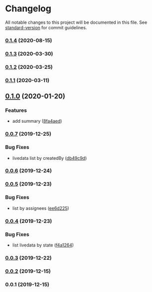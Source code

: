 # Changelog

All notable changes to this project will be documented in this file. See [standard-version](https://github.com/conventional-changelog/standard-version) for commit guidelines.

### [0.1.4](https://github.com/36node/catcm-livedata-core-sdk/compare/v0.1.3...v0.1.4) (2020-08-15)



### [0.1.3](https://github.com/36node/catcm-livedata-core-sdk/compare/v0.1.2...v0.1.3) (2020-03-30)



### [0.1.2](https://github.com/36node/catcm-livedata-core-sdk/compare/v0.1.1...v0.1.2) (2020-03-25)



### [0.1.1](https://github.com/36node/catcm-livedata-core-sdk/compare/v0.1.0...v0.1.1) (2020-03-11)



## [0.1.0](https://github.com/36node/catcm-livedata-core-sdk/compare/v0.0.7...v0.1.0) (2020-01-20)


### Features

* add summary ([8fa4aed](https://github.com/36node/catcm-livedata-core-sdk/commit/8fa4aed))



### [0.0.7](https://github.com/36node/catcm-livedata-core-sdk/compare/v0.0.6...v0.0.7) (2019-12-25)


### Bug Fixes

* livedata list by createdBy ([db49c9d](https://github.com/36node/catcm-livedata-core-sdk/commit/db49c9d))



### [0.0.6](https://github.com/36node/catcm-livedata-core-sdk/compare/v0.0.5...v0.0.6) (2019-12-24)



### [0.0.5](https://github.com/36node/catcm-livedata-core-sdk/compare/v0.0.4...v0.0.5) (2019-12-23)


### Bug Fixes

* list by assignees ([ee6d225](https://github.com/36node/catcm-livedata-core-sdk/commit/ee6d225))



### [0.0.4](https://github.com/36node/catcm-livedata-core-sdk/compare/v0.0.2...v0.0.4) (2019-12-23)


### Bug Fixes

* list livedata by state ([f4a1264](https://github.com/36node/catcm-livedata-core-sdk/commit/f4a1264))



### [0.0.3](https://github.com/36node/catcm-livedata-core-sdk/compare/v0.0.2...v0.0.3) (2019-12-22)



### [0.0.2](https://github.com/36node/catcm-livedata-core-sdk/compare/v0.0.1...v0.0.2) (2019-12-15)



### 0.0.1 (2019-12-15)

